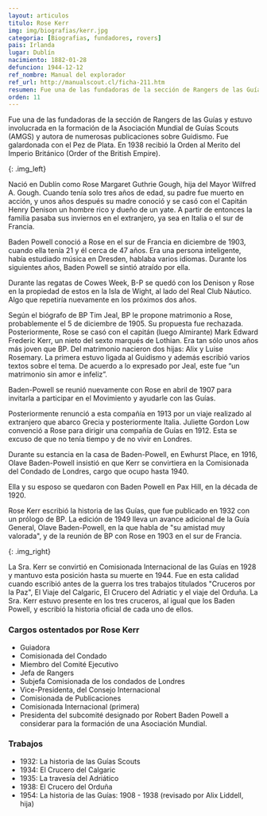 ```yaml
---
layout: articulos
titulo: Rose Kerr
img: img/biografias/kerr.jpg
categoria: [Biografias, fundadores, rovers]
pais: Irlanda
lugar: Dublín
nacimiento: 1882-01-28
defuncion: 1944-12-12
ref_nombre: Manual del explorador
ref_url: http://manualscout.cl/ficha-211.htm
resumen: Fue una de las fundadoras de la sección de Rangers de las Guías y estuvo involucrada en la formación de la Asociación Mundial de Guías Scouts
orden: 11
---
```

Fue una de las fundadoras de la sección de Rangers de las Guías y estuvo involucrada en la formación de la Asociación Mundial de Guías Scouts (AMGS) y autora de numerosas publicaciones sobre Guidismo. Fue galardonada con el Pez de Plata. En 1938 recibió la Orden al Merito del Imperio Británico (Order of the British Empire).

<amp-img src="{{site.baseurl}}/img/biografias/kerr1.jpg" width="311" height="202" alt="Rose Kerr" layout="fixed"></amp-img>
{: .img_left}

Nació en Dublín como Rose Margaret Guthrie Gough, hija del Mayor Wilfred A. Gough. Cuando tenía solo tres años de edad, su padre fue muerto en acción, y unos años después su madre conoció y se casó con el Capitán Henry Denison un hombre rico y dueño de un yate. A partir de entonces la familia pasaba sus inviernos en el extranjero, ya sea en Italia o el sur de Francia.

Baden Powell conoció a Rose en el sur de Francia en diciembre de 1903, cuando ella tenía 21 y él cerca de 47 años. Era una persona inteligente, había estudiado música en Dresden, hablaba varios idiomas. Durante los siguientes años, Baden Powell se sintió atraído por ella.

Durante las regatas de Cowes Week, B-P se quedó con los Denison y Rose en la propiedad de estos en la Isla de Wight, al lado del Real Club Náutico. Algo que repetiría nuevamente en los próximos dos años.

Según el biógrafo de BP Tim Jeal, BP le propone matrimonio a Rose, probablemente el 5 de diciembre de 1905. Su propuesta fue rechazada. Posteriormente, Rose se casó con el capitán (luego Almirante) Mark Edward Frederic Kerr, un nieto del sexto marqués de Lothian. Era tan sólo unos años más joven que BP. Del matrimonio nacieron dos hijas: Alix y Luise Rosemary. La primera estuvo ligada al Guidismo y además escribió varios textos sobre el tema. De acuerdo a lo expresado por Jeal, este fue “un matrimonio sin amor e infeliz”.

Baden-Powell se reunió nuevamente con Rose en abril de 1907 para invitarla a participar en el Movimiento y ayudarle con las Guías.

Posteriormente renunció a esta compañía en 1913 por un viaje realizado al extranjero que abarco Grecia y posteriormente Italia. Juliette Gordon Low convenció a Rose para dirigir una compañía de Guías en 1912. Esta se excuso de que no tenía tiempo y de no vivir en Londres.

Durante su estancia en la casa de Baden-Powell, en Ewhurst Place, en 1916, Olave Baden-Powell insistió en que Kerr se convirtiera en la Comisionada del Condado de Londres, cargo que ocupo hasta 1940.

Ella y su esposo se quedaron con Baden Powell en Pax Hill, en la década de 1920.

Rose Kerr escribió la historia de las Guías, que fue publicado en 1932 con un prólogo de BP. La edición de 1949 lleva un avance adicional de la Guía General, Olave Baden-Powell, en la que habla de "su amistad muy valorada", y de la reunión de BP con Rose en 1903 en el sur de Francia.

<amp-img src="{{site.baseurl}}/img/biografias/kerr2.jpg" width="320" height="218" alt="Rose Kerr" layout="fixed"></amp-img>
{: .img_right}

La Sra. Kerr se convirtió en Comisionada Internacional de las Guías en 1928 y mantuvo esta posición hasta su muerte en 1944. Fue en esta calidad cuando escribió antes de la guerra los tres trabajos titulados "Cruceros por la Paz", El Viaje del Calgaric, El Crucero del Adriatic y el viaje del Orduña. La Sra. Kerr estuvo presente en los tres cruceros, al igual que los Baden Powell, y escribió la historia oficial de cada uno de ellos.

### Cargos ostentados por Rose Kerr

- Guiadora
- Comisionada del Condado
- Miembro del Comité Ejecutivo
- Jefa de Rangers
- Subjefa Comisionada de los condados de Londres
- Vice-Presidenta, del Consejo Internacional
- Comisionada de Publicaciones
- Comisionada Internacional (primera)
- Presidenta del subcomité designado por Robert Baden Powell a considerar para la formación de una Asociación Mundial.

### Trabajos

- 1932: La historia de las Guías Scouts
- 1934: El Crucero del Calgaric
- 1935: La travesía del Adriático
- 1938: El Crucero del Orduña
- 1954: La historia de las Guías: 1908 - 1938 (revisado por Alix Liddell, hija)